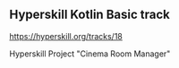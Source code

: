 ## Hyperskill Kotlin Basic track
https://hyperskill.org/tracks/18

Hyperskill Project "Cinema Room Manager"
